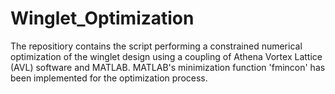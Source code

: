 # Winglet_Optimization
The repositiory contains the script performing a constrained numerical optimization of the winglet design using a coupling of Athena Vortex Lattice (AVL) software and MATLAB. MATLAB's minimization function 'fmincon' has been implemented for the optimization process. 
